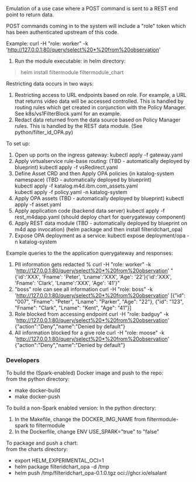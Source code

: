 Emulation of a use case where a POST command is sent to a REST end point to return data.
 
POST commands coming in to the system will include a "role" token which has been authenticated upstream of this code.

Example: curl -H "role: worker" -k  'http://127.0.0.1:80/query/select%20*%20from%20observation'

1. Run the module executable:
in helm directory:
> helm install filtermodule filtermodule_chart

Restricting data occurs in two ways:
1. Restricting access to URL endpoints based on role.  For example, a URL that returns video data will be accessed controlled.
This is handled by routing rules which get created in conjunction with the Policy Manager.  See k8s/vs1FilterBlock.yaml for an example.
2. Redact data returned from the data source based on Policy Manager rules.  This is handled by the REST data module. (See python/filter_id_OPA.py)

To set up:

1. Open up ports on the ingress gateway:
   kubectl apply -f gateway.yaml
2. Apply virtualservice rule-base routing:  (TBD - automatically deployed by blueprint)
   kubectl apply -f vsRedirect.yaml  
3. Define Asset CRD and then Apply OPA policies (in katalog-system namespace)  (TBD - automatically deployed by blueprint)  
   kubectl apply -f katalog.m4d.ibm.com_assets.yaml  
   kubectl apply -f policy.yaml -n katalog-system  
4. Apply OPA assets  (TBD - automatically deployed by blueprint)
   kubectl apply -f asset.yaml
5. Apply application code (backend data server)
   kubectl apply -f rest_m4dapp.yaml  (should deploy chart for querygateway component)
6. Apply REST data module (TBD - automatically deployed by blueprint on m4d app invocation)
   (helm package and then install filteridchart_opa)
7. Expose OPA deployment as a service:
   kubectl expose deployment/opa -n katalog-system

Example queries to the the application querygateway and responses:

1. PII information gets redacted
% curl -H "role: worker" -k  'http://127.0.0.1:80/query/select%20*%20from%20observation'
"{'id':'XXX', 'Fname': 'Peter', 'Lname':'XXX', 'Age': '22'}{'id':'XXX', 'Fname': 'Clark', 'Lname':'XXX', 'Age': '41'}"
2. "boss" role can see all information
curl -H "role: boss" -k  'http://127.0.0.1:80/query/select%20*%20from%20observation'
[{"id": "007", "Fname": "Peter", "Lname": "Parker", "Age": "22"}, {"id": "123", "Fname": "Clark", "Lname": "Kent", "Age": "41"}]
3. Role blocked from accessing endpoint
curl -H "role: badguy" -k  'http://127.0.0.1:80/query/select%20*%20from%20observation'
{"action":"Deny","name":"Denied by default"}
4. All information blocked for a give role
curl -H "role: moose" -k  'http://127.0.0.1:80/query/select%20*%20from%20observation'
{"action":"Deny","name":"Denied by default"}


### Developers  
To build the (Spark-enabled) Docker image and push to the repo:  
from the python directory:
- make docker-build
- make docker-push

To build a non-Spark enabled version:
In the python directory:
1. In the Makefile, change the DOCKER_IMG_NAME from filtermodule-spark to filtermodule
2. In the Dockerfile, change ENV USE_SPARK="true" to "false"

To package and push a chart:  
from the charts directory:  
- export HELM_EXPERIMENTAL_OCI=1
- helm package filteridchart_opa -d /tmp
- helm push /tmp/filteridchart_opa-0.1.0.tgz oci://ghcr.io/elsalant
